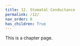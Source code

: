 ```yaml
---
title: 12. Stomatal Conductance
permalink: /12/
nav_order: 8
has_children: True
---
```


This is a chapter page.